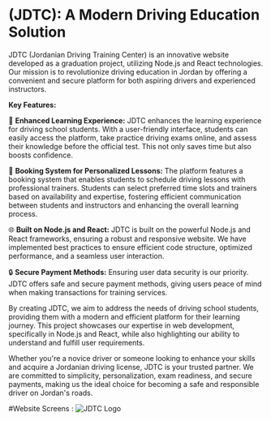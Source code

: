 # (JDTC): A Modern Driving Education Solution

JDTC (Jordanian Driving Training Center) is an innovative website developed as a graduation project, utilizing Node.js and React technologies. Our mission is to revolutionize driving education in Jordan by offering a convenient and secure platform for both aspiring drivers and experienced instructors.

**Key Features:**

📖 **Enhanced Learning Experience:** JDTC enhances the learning experience for driving school students. With a user-friendly interface, students can easily access the platform, take practice driving exams online, and assess their knowledge before the official test. This not only saves time but also boosts confidence.

🌟 **Booking System for Personalized Lessons:** The platform features a booking system that enables students to schedule driving lessons with professional trainers. Students can select preferred time slots and trainers based on availability and expertise, fostering efficient communication between students and instructors and enhancing the overall learning process.

🌐 **Built on Node.js and React:** JDTC is built on the powerful Node.js and React frameworks, ensuring a robust and responsive website. We have implemented best practices to ensure efficient code structure, optimized performance, and a seamless user interaction.

🔒 **Secure Payment Methods:** Ensuring user data security is our priority. JDTC offers safe and secure payment methods, giving users peace of mind when making transactions for training services.

By creating JDTC, we aim to address the needs of driving school students, providing them with a modern and efficient platform for their learning journey. This project showcases our expertise in web development, specifically in Node.js and React, while also highlighting our ability to understand and fulfill user requirements.

Whether you're a novice driver or someone looking to enhance your skills and acquire a Jordanian driving license, JDTC is your trusted partner. We are committed to simplicity, personalization, exam readiness, and secure payments, making us the ideal choice for becoming a safe and responsible driver on Jordan's roads.

#Website Screens :
![JDTC Logo](C:\Users\ibrah\Pictures\Important)
